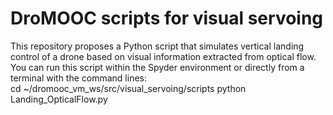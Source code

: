 # DroMOOC scripts for visual servoing

This repository proposes a Python script that simulates vertical landing control of a drone based on visual information extracted from optical flow.
You can run this script within the Spyder environment or directly from a terminal with the command lines:    
   cd ~/dromooc_vm_ws/src/visual_servoing/scripts
   python Landing_OpticalFlow.py